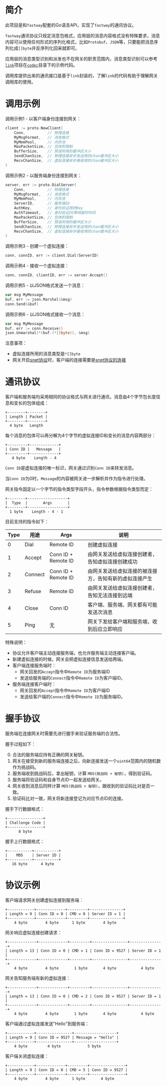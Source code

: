 简介
====

此项目是和`fastway`配套的Go语言API，实现了`fastway`的通讯协议。

`fastway`通讯协议只规定消息包格式，应用层的消息内容格式没有特殊要求，消息内容可以使用任何形式的序列化格式，比如`Protobuf`、`JSON`等，只要能把消息序列化成`[]byte`并反序列化回来就即可。

应用层的消息类型识别和派发也不在网关的职责范围内，消息类型识别可以参考[`link`](https://github.com/funny/link)项目在[`codec`](https://github.com/funny/link/tree/master/codec)目录下的示例代码。

调用库提供出来的通讯接口是基于`link`封装的，了解`link`的代码有助于理解网关调用库的使用。

调用示例
=======

调用示例1 - 以客户端身份连接到网关：

```go
client := proto.NewClient(
	Conn,          // 物理连接
	MyMsgFormat,   // 消息格式
	MyMemPool,     // 内存池
	MaxPacketSize, // 包体积限制
	BufferSize,    // 预读所用的缓冲区大小
	SendChanSize,  // 物理连接异步发送用的chan缓冲区大小
	RecvChanSize,  // 虚拟连接异步接收用的chan缓冲区大小
)
```

调用示例2 - 以服务端身份连接到网关：

```go
server, err := proto.DialServer(
	Conn,          // 物理连接
	MyMsgFormat,   // 消息格式
	MyMemPool,     // 内存池
	ServerID,      // 服务端ID
	AuthKey,       // 身份验证用的Key
	AuthTimeout,   // 身份验证IO等待超时时间
	MaxPacketSize, // 包体积限制
	BufferSize,    // 预读所用的缓冲区大小
	SendChanSize,  // 物理连接异步发送用的chan缓冲区大小
	RecvChanSize,  // 虚拟连接异步接收用的chan缓冲区大小
)
```

调用示例3 - 创建一个虚拟连接：

```go
conn, connID, err := client.Dial(ServerID)
```

调用示例4 - 接收一个虚拟连接：

```go
conn, connID, clientID, err := server.Accept()
```

调用示例5 - 以JSON格式发送一个消息：

```go
var msg MyMessage
buf, err := json.Marshal(&msg)
conn.Send(&buf)
```

调用示例6 - 以JSON格式接收一个消息：

```go
var msg MyMessage
buf, err := conn.Receive()
json.Unmarshal(*(buf.(*[]byte)), &msg)
```

注意事项：

+ 虚拟连接所用的消息类型是`*[]byte`
+ 网关开启[snet协议](https://github.com/funny/snet)时，客户端的连接需要是[snet协议的连接](https://github.com/funny/snet/golang)

通讯协议
=======

客户端和服务端均采用相同的协议格式与网关进行通讯，消息由4个字节包长度信息和变长的包体组成：

```
+--------+--------+
| Length | Packet |
+--------+--------+
  4 byte   Length
```

每个消息的包体可以再分解为4个字节的虚拟连接ID和变长的消息内容两部分：

```
+---------+-------------+
| Conn ID |   Message   |
+---------+-------------+
   4 byte    Length - 4
```

`Conn ID`是虚拟连接的唯一标识，网关通过识别`Conn ID`来转发消息。

当`Conn ID`为0时，`Message`的内容被网关进一步解析并作为指令进行处理。

网关指令固定以一个字节的指令类型字段开头，指令参数根据指令类型而定：

```
+--------+------------------+
|  Type  |       Args       |
+--------+------------------+
  1 byte    Length - 4 - 1
```

目前支持的指令如下：

| **Type** | **用途** | **Args** | **说明** |
| ---- | ---- | ---- | ---- |
| 0 | Dial | Remote ID | 创建虚拟连接 |
| 1 | Accept | Conn ID + Remote ID | 由网关发送给虚拟连接创建者，告知虚拟连接创建成功 |
| 2 | Connect | Conn ID + Remote ID | 由网关发送给虚拟连接的被连接方，告知有新的虚拟连接产生 |
| 3 | Refuse | Remote ID | 由网关发送给虚拟连接创建者，告知无法连接到远端 |
| 4 | Close | Conn ID | 客户端、服务端、网关都有可能发送次消息 |
| 5 | Ping | 无 | 网关下发给客户端和服务端，收到后应立即响应 |

特殊说明：

+ 协议允许客户端主动连接服务端，也允许服务端主动连接客户端。
+ 新建虚拟连接的时候，网关会把虚拟连接信息发送给两端。
+ 客户端连接服务端时：
	+ 网关回发的`Accept`指令中`Remote ID`为服务端ID
	+ 发送给服务端的`Connect`指令中`Remote ID`为客户端ID。
+ 服务端连接客户端时：
	+ 网关回发的`Accept`指令中`Remote ID`为客户端ID
	+ 发送给客户端的`Connect`指令中`Remote ID`为服务端ID。

握手协议
=======

服务端在连接网关时需要先进行握手来验证服务端的合法性。

握手过程如下：

0. 合法的服务端应持有正确的网关秘钥。
1. 网关在接受到新的服务端连接之后，向新连接发送一个`uint64`范围内的随机数作为挑战码。
2. 服务端收到挑战码后，拿出秘钥，计算 `MD5(挑战码 + 秘钥)`，得到验证码。
3. 服务端将验证码和自身节点ID一起发送给网关。
4. 网关收到消息后同样计算 `MD5(挑战码 + 秘钥)`，跟收到的验证码比对是否一致。
5. 验证码比对一致，网关将新连接登记为对应节点ID的连接。

握手下行数据格式：

```
+----------------+
| Challenge Code |
+----------------+
      8 byte
```

握手上行数据格式：

```
+-----------+-----------+
|    MD5    | Server ID |
+-----------+-----------+
   16 byte      4 byte
```

协议示例
=======

客户端请求网关创建虚拟连接到服务端：

```
+------------+-------------+---------+---------------+
| Length = 9 | Conn ID = 0 | CMD = 0 | Server ID = 1 |
+------------+-------------+---------+---------------+
	4 byte        4 byte      1 byte        4 byte
```

网关响应虚拟连接创建请求：

```
+-------------+-------------+---------+----------------+---------------+
| Length = 13 | Conn ID = 0 | CMD = 1 | Conn ID = 9527 | Server ID = 1 |
+-------------+-------------+---------+----------------+---------------+
	4 byte        4 byte       1 byte       4 byte           4 byte
```

网关告知服务端有新的虚拟连接：

```
+-------------+-------------+---------+----------------+---------------+
| Length = 13 | Conn ID = 0 | CMD = 2 | Conn ID = 9527 | Server ID = 1 |
+-------------+-------------+---------+----------------+---------------+
	4 byte        4 byte       1 byte       4 byte           4 byte
```

客户端通过虚拟连接发送"Hello"到服务端：

```
+------------+----------------+-------------------+
| Length = 9 | Conn ID = 9527 | Message = "Hello" |
+------------+----------------+-------------------+
	4 byte         4 byte            5 byte
```

客户端关闭虚拟连接：

```
+------------+-------------+---------+----------------+
| Length = 9 | Conn ID = 0 | CMD = 5 | Conn ID = 9527 |
+------------+-------------+---------+----------------+
	4 byte        4 byte      1 byte       4 byte
```
